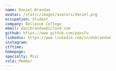 ```yaml
---
name: Daniel Brandao
avatar: /static/images/avatars/daniel.png
occupation: Student
company: Bellevue College
email: danibrandao@icloud.com
github: https://www.github.com/pqvsfu
linkedin: https://www.linkedin.com/in/dsbrandao
instagram:
ctftime:
homepage:
specialty: Misc
role: Member
---
```

